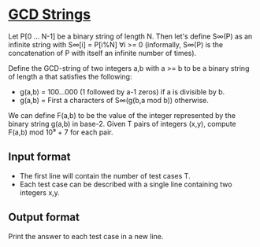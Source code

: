 # [GCD Strings][link]

Let P[0 ... N-1] be a binary string of length N. Then let's define S∞(P) as an infinite string with S∞[i] = P[i%N] ∀i >= 0 (informally, S∞(P) is the concatenation of P with itself an infinite number of times).

Define the GCD-string of two integers a,b with a >= b to be a binary string of length a that satisfies the following:

- g(a,b) = 100...000 (1 followed by a-1 zeros) if a is divisible by b.
- g(a,b) = First a characters of S∞(g(b,a mod b)) otherwise.

We can define F(a,b) to be the value of the integer represented by the binary string g(a,b) in base-2. Given T pairs of integers (x,y), compute F(a,b) mod 10⁹ + 7 for each pair.

## Input format

- The first line will contain the number of test cases T.
- Each test case can be described with a single line containing two integers x,y.

## Output format

Print the answer to each test case in a new line.

[link]: https://www.hackerearth.com/practice/basic-programming/recursion/recursion-and-backtracking/practice-problems/algorithm/gcd-strings/
